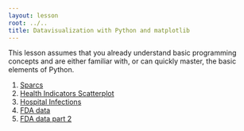 ```yaml
---
layout: lesson
root: ../..
title: Datavisualization with Python and matplotlib
---
```

This lesson assumes that you already understand basic programming concepts
and are either familiar with,
or can quickly master,
the basic elements of Python.

<div class="toc" markdown="1">

1.  [Sparcs](01-datavis_sparcs.html)
2.  [Health Indicators Scatterplot](02-datavis_scatter.html)
3.  [Hospital Infections](03-datavis_infections.html)
4.  [FDA data](04-dataviz-fda.html)
4.  [FDA data part 2](05-dataviz_fda_part2.html)

</div>
